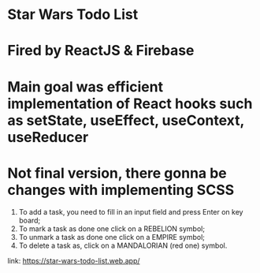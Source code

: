 # Star Wars Todo List

# Fired by ReactJS & Firebase

# Main goal was efficient implementation of React hooks such as setState, useEffect, useContext, useReducer

# Not final version, there gonna be changes with implementing SCSS

1. To add a task, you need to fill in an input field and press Enter on key board;
2. To mark a task as done one click on a REBELION symbol;
3. To unmark a task as done one click on a EMPIRE symbol;
4. To delete a task as, click on a MANDALORIAN (red one) symbol.

link: https://star-wars-todo-list.web.app/
